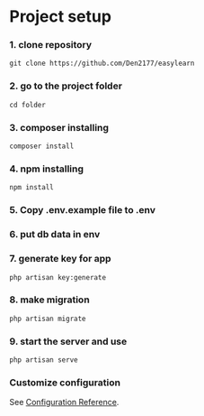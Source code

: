 
# Project setup

### 1. clone repository
```
git clone https://github.com/Den2177/easylearn
```
### 2. go to the project folder

```
cd folder
```
### 3. composer installing
```
composer install
```
### 4. npm installing
```
npm install
```

### 5. Copy .env.example file to .env
### 6. put db data in env
### 7. generate key for app
```
php artisan key:generate
```
### 8. make migration
```
php artisan migrate
```
### 9. start the server and use
```
php artisan serve
```

### Customize configuration
See [Configuration Reference](https://cli.vuejs.org/config/).
